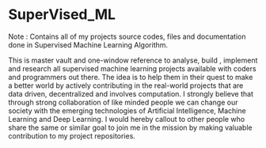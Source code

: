 # SuperVised_ML
Note : Contains all of my projects source codes, files and documentation done in Supervised Machine Learning Algorithm.

This is master vault and one-window reference to analyse, build , implement and research all supervised machine learning projects available with coders and programmers out there. The idea is to help them in their quest to make a better world by actively contributing in the real-world projects that are data driven, decentralized and involves computation. I strongly believe that through strong collaboration of like minded people we can change our society with the emerging technologies of Artificial Intelligence, Machine Learning and Deep Learning. I would hereby callout to other people who share the same or similar goal to join me in the mission by making valuable contribution to my project repositories.


